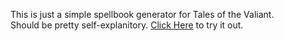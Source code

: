 This is just a simple spellbook generator for Tales of the Valiant.  
Should be pretty self-explanitory.
[Click Here](https://realdeuce.github.io/tov-spellbook/) to try it out.
